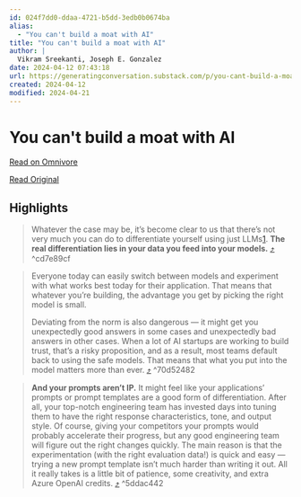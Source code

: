 ```yaml
---
id: 024f7dd0-ddaa-4721-b5dd-3edb0b0674ba
alias:
  - "You can't build a moat with AI"
title: "You can't build a moat with AI"
author: |
  Vikram Sreekanti, Joseph E. Gonzalez
date: 2024-04-12 07:43:18
url: https://generatingconversation.substack.com/p/you-cant-build-a-moat-with-ai?triedRedirect=true
created: 2024-04-12
modified: 2024-04-21
---
```


# You can't build a moat with AI

[Read on Omnivore](https://omnivore.app/me/https-open-substack-com-pub-generatingconversation-p-you-cant-bu-18ed10bd305)

[Read Original](https://generatingconversation.substack.com/p/you-cant-build-a-moat-with-ai?triedRedirect=true)

## Highlights

> Whatever the case may be, it’s become clear to us that there’s not very much you can do to differentiate yourself using just LLMs[1](https://generatingconversation.substack.com/p/you-cant-build-a-moat-with-ai?r=c2wbd&triedRedirect=true#footnote-1-143493573). **The real differentiation lies in your data you feed into your models.** [⤴️](https://omnivore.app/me/https-open-substack-com-pub-generatingconversation-p-you-cant-bu-18ed10bd305#cd7e89cf-084c-4cef-9360-b1daee606865)  ^cd7e89cf

> Everyone today can easily switch between models and experiment with what works best today for their application. That means that whatever you’re building, the advantage you get by picking the right model is small.
> 
> Deviating from the norm is also dangerous — it might get you unexpectedly good answers in some cases and unexpectedly bad answers in other cases. When a lot of AI startups are working to build trust, that’s a risky proposition, and as a result, most teams default back to using the safe models. That means that what you put into the model matters more than ever. [⤴️](https://omnivore.app/me/https-open-substack-com-pub-generatingconversation-p-you-cant-bu-18ed10bd305#70d52482-d264-4752-a4d8-1e5b5872abcd)  ^70d52482

> **And your prompts aren’t IP.** It might feel like your applications’ prompts or prompt templates are a good form of differentiation. After all, your top-notch engineering team has invested days into tuning them to have the right response characteristics, tone, and output style. Of course, giving your competitors your prompts would probably accelerate their progress, but any good engineering team will figure out the right changes quickly. The main reason is that the experimentation (with the right evaluation data!) is quick and easy — trying a new prompt template isn’t much harder than writing it out. All it really takes is a little bit of patience, some creativity, and extra Azure OpenAI credits. [⤴️](https://omnivore.app/me/https-open-substack-com-pub-generatingconversation-p-you-cant-bu-18ed10bd305#5ddac442-b53a-40d3-9a15-25cc3f6e0ace)  ^5ddac442

